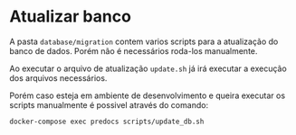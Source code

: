 # Atualizar banco

A pasta `database/migration` contem varios scripts para a atualização do banco de dados. Porém não é necessários roda-los manualmente.

Ao executar o arquivo de atualização `update.sh` já irá executar a execução dos arquivos necessários.

Porém caso esteja em ambiente de desenvolvimento e queira executar os scripts manualmente é possivel através do comando:

```shell
docker-compose exec predocs scripts/update_db.sh
```

